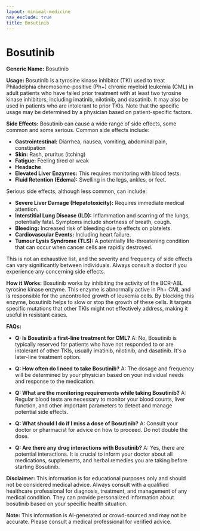 ```yaml
---
layout: minimal-medicine
nav_exclude: true
title: Bosutinib
---
```


# Bosutinib

**Generic Name:** Bosutinib

**Usage:**  Bosutinib is a tyrosine kinase inhibitor (TKI) used to treat Philadelphia chromosome-positive (Ph+) chronic myeloid leukemia (CML) in adult patients who have failed prior treatment with at least two tyrosine kinase inhibitors, including imatinib, nilotinib, and dasatinib.  It may also be used in patients who are intolerant to prior TKIs.  Note that the specific usage may be determined by a physician based on patient-specific factors.

**Side Effects:**  Bosutinib can cause a wide range of side effects, some common and some serious.  Common side effects include:

* **Gastrointestinal:** Diarrhea, nausea, vomiting, abdominal pain, constipation
* **Skin:** Rash, pruritus (itching)
* **Fatigue:**  Feeling tired or weak
* **Headache**
* **Elevated Liver Enzymes:**  This requires monitoring with blood tests.
* **Fluid Retention (Edema):** Swelling in the legs, ankles, or feet.


Serious side effects, although less common, can include:

* **Severe Liver Damage (Hepatotoxicity):**  Requires immediate medical attention.
* **Interstitial Lung Disease (ILD):**  Inflammation and scarring of the lungs, potentially fatal.  Symptoms include shortness of breath, cough.
* **Bleeding:** Increased risk of bleeding due to effects on platelets.
* **Cardiovascular Events:** Including heart failure.
* **Tumour Lysis Syndrome (TLS):**  A potentially life-threatening condition that can occur when cancer cells are rapidly destroyed.


This is not an exhaustive list, and the severity and frequency of side effects can vary significantly between individuals.  Always consult a doctor if you experience any concerning side effects.

**How it Works:** Bosutinib works by inhibiting the activity of the BCR-ABL tyrosine kinase enzyme. This enzyme is abnormally active in Ph+ CML and is responsible for the uncontrolled growth of leukemia cells. By blocking this enzyme, bosutinib helps to slow or stop the growth of these cells.  It targets specific mutations that other TKIs might not effectively address, making it useful in resistant cases.

**FAQs:**

* **Q: Is Bosutinib a first-line treatment for CML?**  A: No, Bosutinib is typically reserved for patients who have not responded to or are intolerant of other TKIs, usually imatinib, nilotinib, and dasatinib.  It's a later-line treatment option.

* **Q: How often do I need to take Bosutinib?** A:  The dosage and frequency will be determined by your physician based on your individual needs and response to the medication.

* **Q: What are the monitoring requirements while taking Bosutinib?** A:  Regular blood tests are necessary to monitor your blood counts, liver function, and other important parameters to detect and manage potential side effects.

* **Q: What should I do if I miss a dose of Bosutinib?** A:  Consult your doctor or pharmacist for advice on how to proceed.  Do not double the dose.

* **Q: Are there any drug interactions with Bosutinib?** A: Yes, there are potential interactions.  It is crucial to inform your doctor about all medications, supplements, and herbal remedies you are taking before starting Bosutinib.

**Disclaimer:** This information is for educational purposes only and should not be considered medical advice.  Always consult with a qualified healthcare professional for diagnosis, treatment, and management of any medical condition.  They can provide personalized information about bosutinib based on your specific health situation.


**Note:** This information is AI-generated or crowd-sourced and may not be accurate. Please consult a medical professional for verified advice.